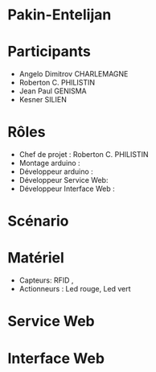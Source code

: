 # Pakin-Entelijan

# Participants 
 - Angelo Dimitrov CHARLEMAGNE 
 - Roberton C. PHILISTIN
 - Jean Paul GENISMA
 - Kesner SILIEN 

# Rôles 
 - Chef de projet : Roberton C. PHILISTIN 
 - Montage arduino : 
 - Développeur arduino : 
 - Développeur Service Web:
 - Développeur Interface Web :

# Scénario 


# Matériel 
 - Capteurs: RFID , 
 - Actionneurs : Led rouge, Led vert

# Service Web


# Interface Web
